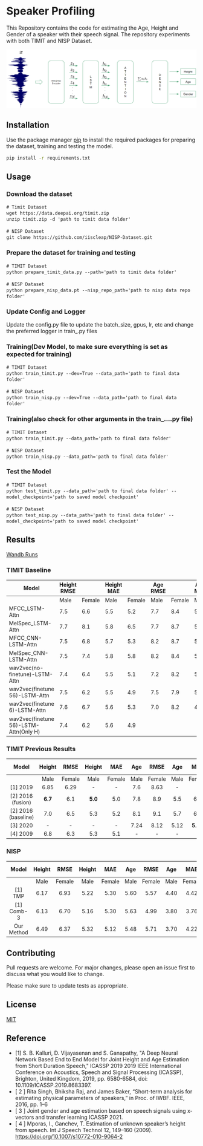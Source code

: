 # Speaker Profiling

This Repository contains the code for estimating the Age, Height and Gender of a speaker with their speech signal. The repository experiments with both TIMIT and NISP Dataset.

![model architeture](assets/wav2vecframework.PNG)

## Installation

Use the package manager [pip](https://pip.pypa.io/en/stable/) to install the required packages for preparing the dataset, training and testing the model.

```bash
pip install -r requirements.txt
```

## Usage

### Download the dataset
```
# Timit Dataset
wget https://data.deepai.org/timit.zip
unzip timit.zip -d 'path to timit data folder'

# NISP Dataset
git clone https://github.com/iiscleap/NISP-Dataset.git
```

### Prepare the dataset for training and testing
```
# TIMIT Dataset
python prepare_timit_data.py --path='path to timit data folder'

# NISP Dataset
python prepare_nisp_data.pt --nisp_repo_path='path to nisp data repo folder'
```

### Update Config and Logger
Update the config.py file to update the batch_size, gpus, lr, etc and change the preferred logger in train_.py files

### Training(Dev Model, to make sure everything is set as expected for training) 
```
# TIMIT Dataset
python train_timit.py --dev=True --data_path='path to final data folder'

# NISP Dataset
python train_nisp.py --dev=True --data_path='path to final data folder'
```

### Training(also check for other arguments in the train_....py file)
```
# TIMIT Dataset
python train_timit.py --data_path='path to final data folder'

# NISP Dataset
python train_nisp.py --data_path='path to final data folder'
```

### Test the Model
```
# TIMIT Dataset
python test_timit.py --data_path='path to final data folder' --model_checkpoint='path to saved model checkpoint'

# NISP Dataset
python test_nisp.py --data_path='path to final data folder' --model_checkpoint='path to saved model checkpoint'
```

## Results

[Wandb Runs](https://wandb.ai/shangeth/SpeakerProfiling?workspace=user-shangeth)
### TIMIT Baseline
| Model                                  	| Height RMSE 	|        	| Height MAE 	|        	| Age RMSE 	|        	| Age MAE 	|        	| Gender Acc 	|
|----------------------------------------	|-------------	|--------	|------------	|--------	|----------	|--------	|---------	|--------	|------------	|
|                                        	| Male        	| Female 	| Male       	| Female 	| Male     	| Female 	| Male    	| Female 	|            	|
| MFCC_LSTM-Attn                         	| 7.5         	| 6.6    	| 5.5        	| 5.2    	| 7.7      	| 8.4    	| 5.6     	| 5.9    	| 0.975      	|
| MelSpec_LSTM-Attn                      	| 7.7         	| 8.1    	| 5.8        	| 6.5    	| 7.7      	| 8.7    	| 5.5     	| 6.1    	| 0.669      	|
| MFCC_CNN-LSTM-Attn                     	| 7.5         	| 6.8    	| 5.7        	| 5.3    	| 8.2      	| 8.7    	| 5.4     	| 6.1    	| 0.989      	|
| MelSpec_CNN-LSTM-Attn                  	| 7.5         	| 7.4    	| 5.8        	| 5.8    	| 8.2      	| 8.4    	| 5.8     	| 5.9    	| 0.96       	|
| wav2vec(no-finetune)-LSTM-Attn         	| 7.4         	| 6.4    	| 5.5        	| 5.1    	| 7.2      	| 8.2    	| 5.0     	| 5.7    	| 0.994      	|
| wav2vec(finetune 56)-LSTM-Attn         	| 7.5         	| 6.2    	| 5.5        	| 4.9    	| 7.5      	| 7.9    	| 5.5     	| 5.7    	| 0.994      	|
| wav2vec(finetune 6)-LSTM-Attn          	| 7.6         	| 6.7    	| 5.6        	| 5.3    	| 7.0      	| 8.2    	| 4.9     	| 5.6    	| 0.993      	|
| wav2vec(finetune 56)-LSTM-Attn(Only H) 	| 7.4         	| 6.2    	| 5.6        	| 4.9    	|          	|        	|         	|        	|            	|

### TIMIT Previous Results
|        Model        	|  Height 	|  RMSE  	|  Height 	|   MAE  	|  Age 	|  RMSE  	|  Age 	|   MAE  	| Gender Acc 	|
|:-------------------:	|:-------:	|:------:	|:-------:	|:------:	|:----:	|:------:	|:----:	|:------:	|:----------:	|
|                     	|   Male  	| Female 	|   Male  	| Female 	| Male 	| Female 	| Male 	| Female 	|            	|
|       [1] 2019      	|   6.85  	|  6.29  	|    -    	|    -   	|  7.6 	|  8.63  	|   -  	|    -   	|            	|
|  [2] 2016 (fusion)  	|   **6.7**   	|   6.1  	|  **5.0**   	|   5.0  	|  7.8 	|   8.9  	|  5.5 	|   6.5  	|            	|
| [2] 2016 (baseline) 	|   7.0   	|   6.5  	|   5.3   	|   5.2  	|  8.1 	|   9.1  	|  5.7 	|   6.2  	|            	|
|       [3] 2020      	|    -    	|    -   	|    -    	|    -   	| 7.24 	|  8.12  	| 5.12 	|  **5.29**  	|    **0.996**   	|
|       [4] 2009      	|   6.8   	|   6.3  	|   5.3   	|   5.1  	|   -  	|    -   	|   -  	|    -   	|            	|


### NISP
|    Model   	| Height 	|  RMSE  	| Height 	|   MAE  	|  Age 	|  RMSE  	|  Age 	|   MAE  	| Gender Acc 	|
|:----------:	|:------:	|:------:	|:------:	|:------:	|:----:	|:------:	|:----:	|:------:	|:----------:	|
|            	|  Male  	| Female 	|  Male  	| Female 	| Male 	| Female 	| Male 	| Female 	|            	|
|   [1] TMP  	| 6.17   	| 6.93   	| 5.22   	| 5.30   	| 5.60 	| 5.57   	| 4.40 	| 4.42   	|            	|
| [1] Comb-3 	| 6.13   	| 6.70   	| 5.16   	| 5.30   	| 5.63 	| 4.99   	| 3.80 	| 3.76   	|            	|
| Our Method 	| 6.49   	| 6.37   	| 5.32   	| 5.12   	| 5.48 	| 5.71   	| 3.70 	| 4.22   	| 0.984      	|

## Contributing
Pull requests are welcome. For major changes, please open an issue first to discuss what you would like to change.

Please make sure to update tests as appropriate.

## License
[MIT](https://choosealicense.com/licenses/mit/)

## Reference
- [1] S. B. Kalluri, D. Vijayasenan and S. Ganapathy, "A Deep Neural Network Based End to End Model for Joint Height and Age Estimation from Short Duration Speech," ICASSP 2019 2019 IEEE International Conference on Acoustics, Speech and Signal Processing (ICASSP), Brighton, United Kingdom, 2019, pp. 6580-6584, doi: 10.1109/ICASSP.2019.8683397.
- [ 2 ]  Rita Singh, Bhiksha Raj, and James Baker, “Short-term analysis for estimating physical parameters of speakers,” in Proc. of IWBF. IEEE, 2016, pp. 1–6
- [ 3 ] Joint gender and age estimation based on speech signals using x-vectors and transfer learning ICASSP 2021.
- [ 4 ] Mporas, I., Ganchev, T. Estimation of unknown speaker’s height from speech. Int J Speech Technol 12, 149–160 (2009). https://doi.org/10.1007/s10772-010-9064-2

